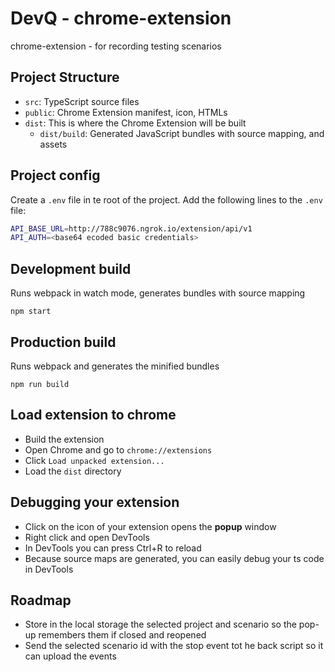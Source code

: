 # DevQ - chrome-extension
chrome-extension -  for recording testing scenarios

## Project Structure
- `src`: TypeScript source files
- `public`: Chrome Extension manifest, icon, HTMLs
- `dist`: This is where the Chrome Extension will be built
  - `dist/build`: Generated JavaScript bundles with source mapping, and assets

## Project config
Create a `.env` file in te root of the project.
Add the following lines to the `.env` file:

```sh
API_BASE_URL=http://788c9076.ngrok.io/extension/api/v1
API_AUTH=<base64 ecoded basic credentials>
```

## Development build
Runs webpack in watch mode, generates bundles with source mapping
```
npm start
```

## Production build
Runs webpack and generates the minified bundles
```
npm run build
```

## Load extension to chrome
- Build the extension
- Open Chrome and go to `chrome://extensions`
- Click `Load unpacked extension...`
- Load the `dist` directory

## Debugging your extension
- Click on the icon of your extension opens the **popup** window
- Right click and open DevTools
- In DevTools you can press Ctrl+R to reload
- Because source maps are generated, you can easily debug your ts code in DevTools

## Roadmap

- Store in the local storage the selected project and scenario so the pop-up remembers them if closed and reopened
- Send the selected scenario id with the stop event tot he back script so it can upload the events
